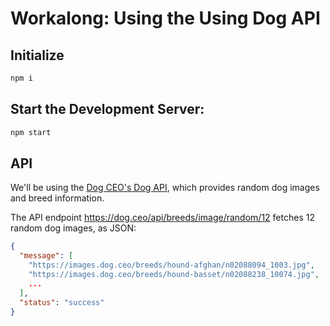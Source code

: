 # Workalong: Using the Using Dog API

## Initialize

```sh
npm i
```

## Start the Development Server:

```sh
npm start
```

## API

We'll be using the [Dog CEO's Dog API](https://dog.ceo/dog-api/), which provides random dog images and breed information.

The API endpoint https://dog.ceo/api/breeds/image/random/12 fetches 12 random dog images, as JSON:

```json
{
  "message": [
    "https://images.dog.ceo/breeds/hound-afghan/n02088094_1003.jpg",
    "https://images.dog.ceo/breeds/hound-basset/n02088238_10074.jpg",
    ...
  ],
  "status": "success"
}
```